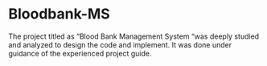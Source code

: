 # Bloodbank-MS
The project titled as “Blood Bank Management System “was deeply studied and analyzed to design the code and implement. It was done under guidance of the experienced project guide.
